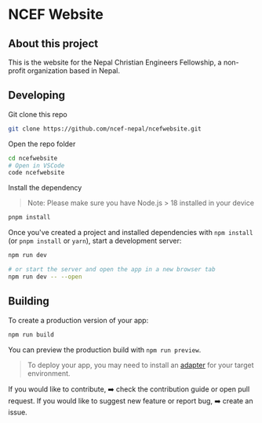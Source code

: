 # NCEF Website



## About this project

This is the website for the Nepal Christian Engineers Fellowship, a non-profit organization based in Nepal.


## Developing


Git clone this repo

```bash
git clone https://github.com/ncef-nepal/ncefwebsite.git
```

Open the repo folder
```bash
cd ncefwebsite
# Open in VSCode
code ncefwebsite
```

Install the dependency
> Note: Please make sure you have Node.js > 18 installed in your device
```bash
pnpm install
```

Once you've created a project and installed dependencies with `npm install` (or `pnpm install` or `yarn`), start a development server:

```bash
npm run dev

# or start the server and open the app in a new browser tab
npm run dev -- --open
```

## Building

To create a production version of your app:

```bash
npm run build
```

You can preview the production build with `npm run preview`.

> To deploy your app, you may need to install an [adapter](https://kit.svelte.dev/docs/adapters) for your target environment.

  If you would like to contribute, ➡️ check the contribution guide or open pull request.
  If you would like to suggest new feature or report bug, ➡️ create an issue.
